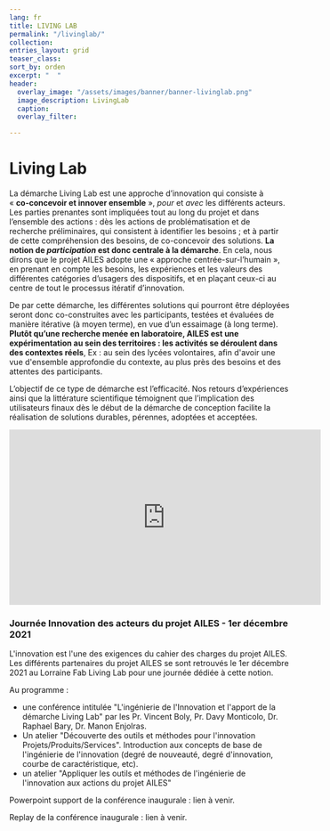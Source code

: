 ```yaml
---
lang: fr
title: LIVING LAB
permalink: "/livinglab/"
collection: 
entries_layout: grid
teaser_class: 
sort_by: orden
excerpt: "  "
header:
  overlay_image: "/assets/images/banner/banner-livinglab.png"
  image_description: LivingLab
  caption: 
  overlay_filter: 

---
```

# Living Lab

La démarche Living Lab est une approche d’innovation qui consiste à  
« **co-concevoir et innover ensemble** », _pour_ et _avec_ les différents acteurs. Les parties prenantes sont impliquées tout au long du projet et dans l’ensemble des actions : dès les actions de problématisation et de recherche préliminaires, qui consistent à identifier les besoins ; et à partir de cette compréhension des besoins, de co-concevoir des solutions. **La notion de _participation_ est donc centrale à la démarche**. En cela, nous dirons que le projet AILES adopte une « approche centrée-sur-l’humain », en prenant en compte les besoins, les expériences et les valeurs des différentes catégories d’usagers des dispositifs, et en plaçant ceux-ci au centre de tout le processus itératif d’innovation.

De par cette démarche, les différentes solutions qui pourront être déployées seront donc co-construites avec les participants, testées et évaluées de manière itérative (à moyen terme), en vue d’un essaimage (à long terme). **Plutôt qu’une recherche menée en laboratoire, AILES est une expérimentation au sein des territoires : les activités se déroulent dans des contextes réels**, Ex : au sein des lycées volontaires, afin d'avoir une vue d'ensemble approfondie du contexte, au plus près des besoins et des attentes des participants.

L’objectif de ce type de démarche est l’efficacité. Nos retours d’expériences ainsi que la littérature scientifique témoignent que l’implication des utilisateurs finaux dès le début de la démarche de conception facilite la réalisation de solutions durables, pérennes, adoptées et acceptées.

<iframe width="560" height="315" src="https://www.youtube.com/embed/yOYbMCokrgg" frameborder="0" allow="accelerometer; autoplay; clipboard-write; encrypted-media; gyroscope; picture-in-picture" allowfullscreen></iframe>

### Journée Innovation des acteurs du projet AILES - 1er décembre 2021

L'innovation est l'une des exigences du cahier des charges du projet AILES. Les différents partenaires du projet AILES se sont retrouvés le 1er décembre 2021 au Lorraine Fab Living Lab pour une journée dédiée à cette notion.

Au programme :

* une conférence intitulée "L'ingénierie de l'Innovation et l'apport de la démarche Living Lab" par les Pr. Vincent Boly, Pr. Davy Monticolo, Dr. Raphael Bary, Dr. Manon Enjolras.
* Un atelier "Découverte des outils et méthodes pour l'innovation Projets/Produits/Services". Introduction aux concepts de base de l'ingénierie de l'innovation (degré de nouveauté, degré d'innovation, courbe de caractéristique, etc).
* un atelier "Appliquer les outils et méthodes de l'ingénierie de l'innovation aux actions du projet AILES"

Powerpoint support de la conférence inaugurale : lien à venir.

Replay de la conférence inaugurale : lien à venir.